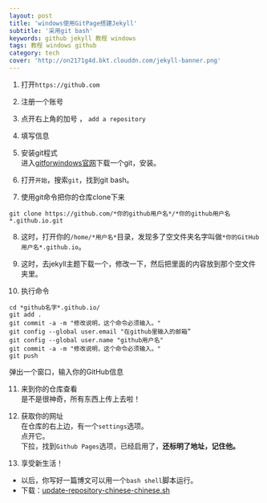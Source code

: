 ```yaml
---
layout: post
title: 'windows使用GitPage搭建Jekyll'
subtitle: '采用git bash'
keywords: github jekyll 教程 windows
tags: 教程 windows github
category: tech
cover: 'http://on2171g4d.bkt.clouddn.com/jekyll-banner.png'
---
```

1. 打开`https://github.com`  
  
2. 注册一个账号  
  
3. 点开右上角的加号 ， `add a repository`  
  
4. 填写信息
  
5. 安装git程式  
进入[gitforwindows官网](https://gitforwindows.org)下载一个git，安装。

6. 打开`开始`，搜索`git`，找到git bash。
  

7. 使用git命令把你的仓库clone下来  
```git
git clone https://github.com/*你的github用户名*/*你的github用户名*.github.io.git
```
  
8. 这时，打开你的`/home/*用户名*`目录，发现多了空文件夹名字叫做`*你的GitHub用户名*.github.io`。  
  
9. 这时，去jekyll主题下载一个，修改一下，然后把里面的内容放到那个空文件夹里。  
 
10. 执行命令
```git
cd *github名字*.github.io/
git add .
git commit -a -m "修改说明，这个命令必须输入。"
git config --global user.email "在github里输入的邮箱”
git config --global user.name "github用户名"
git commit -a -m "修改说明，这个命令必须输入。"
git push
```
弹出一个窗口，输入你的GitHub信息  
  
11. 来到你的仓库查看  
是不是很神奇，所有东西上传上去啦！
  
12. 获取你的网址  
在仓库的右上边，有一个`settings`选项。  
点开它。  
下拉，找到`Github Pages`选项，已经启用了，**还标明了地址，记住他。**
  
13. 享受新生活！
  
- 以后，你写好一篇博文可以用一个`bash shell`脚本运行。  
- 下载：[update-repository-chinese-chinese.sh](https://github.com/sunbossrs/sunbossrs.github.io/raw/master/upd-repo-cn.sh)
